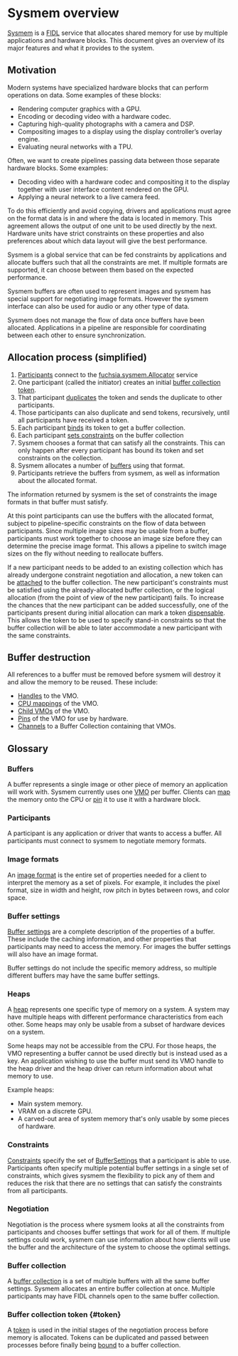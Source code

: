 # Sysmem overview

[Sysmem][sysmem] is a [FIDL][fidl] service that allocates shared memory for
use by multiple applications and hardware blocks. This document gives an
overview of its major features and what it provides to the system.

## Motivation

Modern systems have specialized hardware blocks that can perform operations
on data. Some examples of these blocks:

* Rendering computer graphics with a GPU.
* Encoding or decoding video with a hardware codec.
* Capturing high-quality photographs with a camera and DSP.
* Compositing images to a display using the display controller’s overlay
  engine.
* Evaluating neural networks with a TPU.

Often, we want to create pipelines passing data between those separate
hardware blocks. Some examples:

* Decoding video with a hardware codec and compositing it to the display
 together with user interface content rendered on the GPU.
* Applying a neural network to a live camera feed.

To do this efficiently and avoid copying, drivers and applications must agree
on the format data is in and where the data is located in memory. This
agreement allows the output of one unit to be used directly by the next.
Hardware units have strict constraints on these properties and also
preferences about which data layout will give the best performance.

Sysmem is a global service that can be fed constraints by applications and
allocate buffers such that all the constraints are met. If multiple formats
are supported, it can choose between them based on the expected performance.

Sysmem buffers are often used to represent images and sysmem has special
support for negotiating image formats. However the sysmem interface can also
be used for audio or any other type of data.

Sysmem does not manage the flow of data once buffers have been allocated.
Applications in a pipeline are responsible for coordinating between each
other to ensure synchronization.

## Allocation process (simplified)

1. [Participants](#participants) connect to the
    [fuchsia.sysmem.Allocator][Allocator] service
1. One participant (called the initiator) creates an initial
    [buffer collection token](#token).
1. That participant [duplicates] the token and sends the duplicate to other
    participants.
1. Those participants can also duplicate and send tokens, recursively, until
    all participants have received a token.
1. Each participant [binds][bind] its token to get a buffer collection.
1. Each participant [sets constraints][setconstraints] on the buffer collection
1. Sysmem chooses a format that can satisfy all the constraints. This can
    only happen after every participant has bound its token and set constraints
    on the collection.
1. Sysmem allocates a number of [buffers](#Buffers) using that format.
1. Participants retrieve the buffers from sysmem, as well as information
   about the allocated format.

The information returned by sysmem is the set of constraints the image
formats in that buffer must satisfy.

At this point participants can use the buffers with the allocated format,
subject to pipeline-specific constraints on the flow of data between
participants. Since multiple image sizes may be usable from a buffer,
participants must work together to choose an image size before they can
determine the precise image format. This allows a pipeline to switch image
sizes on the fly without needing to reallocate buffers.

If a new participant needs to be added to an existing collection which has
already undergone constraint negotiation and allocation, a new token can be
[attached][AttachToken] to the buffer collection. The new participant's
constraints must be satisfied using the already-allocated buffer collection,
or the logical allocation (from the point of view of the new participant) fails.
To increase the chances that the new participant can be added successfully, one
of the participants present during initial allocation can mark a token
[dispensable][SetDispensable]. This allows the token to be used to specify
stand-in constraints so that the buffer collection will be able to later
accommodate a new participant with the same constraints.

## Buffer destruction

All references to a buffer must be removed before sysmem will destroy it and
allow the memory to be reused. These include:

* [Handles][handles] to the VMO.
* [CPU mappings][map] of the VMO.
* [Child VMOs][vmo_create_child] of the VMO.
* [Pins][pmt] of the VMO for use by hardware.
* [Channels][channel] to a Buffer Collection containing that VMOs.

## Glossary

### Buffers

A buffer represents a single image or other piece of memory an application
will work with. Sysmem currently uses one [VMO][vmo] per buffer. Clients can
[map][map] the memory onto the CPU or [pin][pmt] it to use it with a hardware
block.

### Participants

A participant is any application or driver that wants to access a buffer. All
participants must connect to sysmem to negotiate memory formats.

### Image formats

An [image format][ImageFormat] is the entire set of properties needed for a
client to interpret the memory as a set of pixels. For example, it includes
the pixel format, size in width and height, row pitch in bytes between rows,
and color space.

### Buffer settings

[Buffer settings][SingleBufferSettings] are a complete description of the
properties of a buffer. These include the caching information, and other
properties that participants may need to access the memory. For images the
buffer settings will also have an image format.

Buffer settings do not include the specific memory address, so multiple
different buffers may have the same buffer settings.

### Heaps

A [heap][HeapType] represents one specific type of memory on a system. A
system may have multiple heaps with different performance characteristics
from each other. Some heaps may only be usable from a subset of hardware
devices on a system.

Some heaps may not be accessible from the CPU. For those heaps, the VMO
representing a buffer cannot be used directly but is instead used as a key.
An application wishing to use the buffer must send its VMO handle to the heap
driver and the heap driver can return information about what memory to use.

Example heaps:

* Main system memory.
* VRAM on a discrete GPU.
* A carved-out area of system memory that's only usable by some pieces of
   hardware.

### Constraints

[Constraints][constraints] specify the set of
[BufferSettings][SingleBufferSettings] that a participant is able to use.
Participants often specify multiple potential buffer settings in a single set
of constraints, which gives sysmem the flexibility to pick any of them and
reduces the risk that there are no settings that can satisfy the constraints
from all participants.

### Negotiation

Negotiation is the process where sysmem looks at all the constraints from
participants and chooses buffer settings that work for all of them. If
multiple settings could work, sysmem can use information about how clients
will use the buffer and the architecture of the system to choose the optimal
settings.

### Buffer collection
A [buffer collection][BufferCollection] is a set of multiple buffers with all
the same buffer settings. Sysmem allocates an entire buffer collection at
once. Multiple participants may have FIDL channels open to the same buffer
collection.

### Buffer collection token {#token}
A [token][BufferCollectionToken] is used in the initial stages of the
negotiation process before memory is allocated. Tokens can be duplicated and
passed between processes before finally being [bound][bind] to a buffer
collection.

[vmo]: /docs/reference/kernel_objects/vm_object.md
[sysmem]: https://fuchsia.dev/reference/fidl/fuchsia.sysmem
[HeapType]: https://fuchsia.dev/reference/fidl/fuchsia.sysmem#HeapType
[ImageFormat]: https://fuchsia.dev/reference/fidl/fuchsia.sysmem#ImageFormat_2
[SingleBufferSettings]: https://fuchsia.dev/reference/fidl/fuchsia.sysmem#SingleBufferSettings
[duplicates]: https://fuchsia.dev/reference/fidl/fuchsia.sysmem#BufferCollectionToken.Duplicate
[Allocator]: https://fuchsia.dev/reference/fidl/fuchsia.sysmem#Allocator
[BufferCollectionToken]: https://fuchsia.dev/reference/fidl/fuchsia.sysmem#BufferCollectionToken
[BufferCollection]: https://fuchsia.dev/reference/fidl/fuchsia.sysmem#BufferCollection
[channel]: /docs/reference/kernel_objects/channel.md
[pmt]: /docs/reference/kernel_objects/pinned_memory_token.md
[vmo_create_child]: /reference/syscalls/vmo_create_child.md
[handles]: /docs/concepts/kernel/handles.md
[bind]: https://fuchsia.dev/reference/fidl/fuchsia.sysmem#Allocator.BindSharedCollection
[setconstraints]: https://fuchsia.dev/reference/fidl/fuchsia.sysmem#BufferCollection.SetConstraints
[fidl]: /docs/development/languages/fidl/README.md
[map]: /reference/syscalls/vmar_map.md
[constraints]: https://fuchsia.dev/reference/fidl/fuchsia.sysmem#BufferCollectionConstraints
[AttachToken]: https://fuchsia.dev/reference/fidl/fuchsia.sysmem#BufferCollection.AttachToken
[SetDispensable]: https://fuchsia.dev/reference/fidl/fuchsia.sysmem#BufferCollectionToken.SetDispensable
